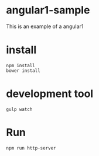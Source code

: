 # angular1-sample
This is an example of a angular1

# install
```shell
npm install
bower install
```

# development tool
```shell
gulp watch
```

# Run
```shell
npm run http-server
```
